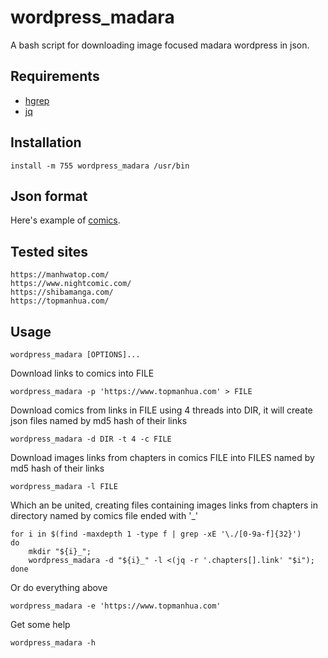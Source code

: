 # wordpress_madara

A bash script for downloading image focused madara wordpress in json.

## Requirements

 - [hgrep](https://github.com/TUVIMEN/hgrep)
 - [jq](https://github.com/stedolan/jq)

## Installation
    
    install -m 755 wordpress_madara /usr/bin

## Json format

Here's example of [comics](comics-example.json).

## Tested sites

    https://manhwatop.com/
    https://www.nightcomic.com/
    https://shibamanga.com/
    https://topmanhua.com/

## Usage

    wordpress_madara [OPTIONS]...

Download links to comics into FILE

    wordpress_madara -p 'https://www.topmanhua.com' > FILE

Download comics from links in FILE using 4 threads into DIR, it will create json files named by md5 hash of their links

    wordpress_madara -d DIR -t 4 -c FILE

Download images links from chapters in comics FILE into FILES named by md5 hash of their links

    wordpress_madara -l FILE

Which an be united, creating files containing images links from chapters in directory named by comics file ended with '_'

    for i in $(find -maxdepth 1 -type f | grep -xE '\./[0-9a-f]{32}')
    do
        mkdir "${i}_";
        wordpress_madara -d "${i}_" -l <(jq -r '.chapters[].link' "$i");
    done

Or do everything above

    wordpress_madara -e 'https://www.topmanhua.com'

Get some help

    wordpress_madara -h
